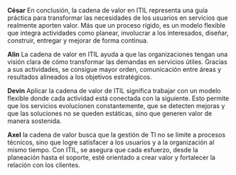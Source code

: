 **César** 
En conclusión, la cadena de valor en ITIL  representa una guía práctica para transformar las necesidades de los usuarios en servicios que realmente aporten valor. Más que un proceso rígido, es un modelo flexible que integra actividades como planear, involucrar a los interesados, diseñar, construir, entregar y mejorar de forma continua.

**Alin**
La cadena de valor en ITIL ayuda a que las organizaciones tengan una visión clara de cómo transformar las demandas en servicios útiles. Gracias a sus actividades, se consigue mayor orden, comunicación entre áreas y resultados alineados a los objetivos estratégicos.

**Devin**
Aplicar la cadena de valor de ITIL  significa trabajar con un modelo flexible donde cada actividad está conectada con la siguiente. Esto permite que los servicios evolucionen constantemente, que se detecten mejoras y que las soluciones no se queden estáticas, sino que generen valor de manera sostenida.

**Axel**
la cadena de valor busca que la gestión de TI no se limite a procesos técnicos, sino que logre satisfacer a los usuarios y a la organización al mismo tiempo. Con ITIL, se asegura que cada esfuerzo, desde la planeación hasta el soporte, esté orientado a crear valor y fortalecer la relación con los clientes.
